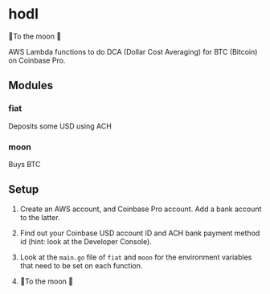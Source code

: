 # hodl

🚀To the moon 🚀

AWS Lambda functions to do DCA (Dollar Cost Averaging) for BTC (Bitcoin) on Coinbase Pro.

## Modules

### fiat

Deposits some USD using ACH

### moon

Buys BTC

## Setup

1. Create an AWS account, and Coinbase Pro account. Add a bank account to the latter.

2. Find out your Coinbase USD account ID and ACH bank payment method id (hint: look at the Developer Console).

3. Look at the `main.go` file of `fiat` and `moon` for the environment variables that need to be set on each function.

4. 🚀To the moon 🚀
